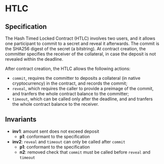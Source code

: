 # HTLC

## Specification

The Hash Timed Locked Contract (HTLC) involves two users, and it
allows one participant to commit to a secret and reveal it afterwards.
The commit is the SHA256 digest of the secret (a bitstring).
At contract creation, the committer
specifies the receiver of the collateral, 
in case the deposit is not revealed within the deadline.

After contract creation, the HTLC allows the following actions:
- `commit`, requires the committer to deposits a collateral
(in native cryptocurrency) in the contract, and records the commit;
- `reveal`, which requires the caller to provide a preimage of the commit,
and tranfers the whole contract balance to the committer;
- `timeout`, which can be called only after the deadline, and
and tranfers the whole contract balance to the receiver.


## Invariants

- **inv1**: amount sent does not exceed deposit
  - **p1**: conformant to the specification
- **inv2**: `reveal` and `timeout` can only be called after `commit`
  - **p1**: conformant to the specification
  - **n2**: removed check that `commit` must be called before `reveal` and `timeout`  

